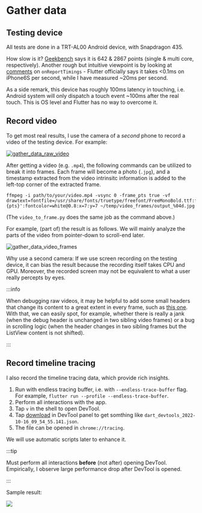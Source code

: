 # Gather data

## Testing device

All tests are done in a TRT-AL00 Android device, with Snapdragon 435.

How slow is it? [Geekbench](https://nerdschalk.com/huawei-enjoy-7-plus-benchmarks-now-available/) says it is 642 & 2867 points (single & multi core, respectively). Another rough but intuitive viewpoint is by looking at [comments](https://api.flutter.dev/flutter/dart-ui/PlatformDispatcher/onReportTimings.html) on `onReportTimings` - Flutter officially says it takes <0.1ms on iPhone6S per second, while I have measured ~20ms per second. <!-- #6127 -->

As a side remark, this device has roughly 100ms latency in touching, i.e. Android system will only dispatch a touch event ~100ms after the real touch. This is OS level and Flutter has no way to overcome it.

## Record video

To get most real results, I use the camera of a *second* phone to record a video of the testing device. For example:

[![gather_data_raw_video](../../../blob/doc_images/gather_data_raw_video.png)](https://github.com/fzyzcjy/flutter_smooth_blob/blob/master/video/list_view/raw_smooth.mp4)

After getting a video (e.g. `.mp4`), the following commands can be utilized to break it into frames. Each frame will become a photo (`.jpg`), and a timestamp extracted from the video intrinsitc information is added to the left-top corner of the extracted frame.

```shell
ffmpeg -i path/to/your/video.mp4 -vsync 0 -frame_pts true -vf drawtext=fontfile=/usr/share/fonts/truetype/freefont/FreeMonoBold.ttf:fontsize=80:text='%{pts}':fontcolor=white@0.8:x=7:y=7 ~/temp/video_frames/output_%04d.jpg
```

(The `video_to_frame.py` does the same job as the command above.)

For example, (part of) the result is as follows. We will mainly analyze the parts of the video from pointer-down to scroll-end later.

![gather_data_video_frames](../../../blob/doc_images/gather_data_video_frames.png)

Why use a second camera: If we use screen recording on the testing device, it can bias the result because the recording itself takes CPU and GPU. Moreover, the recorded screen may not be equivalent to what a user really percepts by eyes.

:::info

When debugging raw videos, it may be helpful to add some small headers that change its content to a great extent in every frame, such as [this one](https://github.com/fzyzcjy/flutter_smooth/blob/4920f6fa00ef856f238554bbdd2ec2b44e6b54b7/packages/smooth/example/lib/example_list_view/example_list_view_page.dart#L263). With that, we can easily spot, for example, whether there is really a jank (when the debug header is unchanged in two sibling video frames) or a bug in scrolling logic (when the header changes in two sibling frames but the ListView content is not shifted).

:::

## Record timeline tracing

I also record the timeline tracing data, which provide rich insights. 

1. Run with endless tracing buffer, i.e. with `--endless-trace-buffer` flag. For example, `flutter run --profile --endless-trace-buffer`.
2. Perform all interactions with the app.
3. Tap `v` in the shell to open DevTool.
4. Tap [download](https://docs.flutter.dev/development/tools/devtools/performance#import-and-export) in DevTool panel to get somthing like `dart_devtools_2022-10-16_09_54_55.141.json`.
5. The file can be opened in `chrome://tracing`.

We will use automatic scripts later to enhance it.

:::tip

Must perform all interactions **before** (not after) opening DevTool. Empirically, I observe large performance drop after DevTool is opened.

:::

Sample result:

![](../../../blob/doc_images/gather_data_tracing_example.png)


